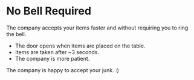 # No Bell Required

The company accepts your items faster and without requiring you to ring the bell.
- The door opens when items are placed on the table.
- Items are taken after ~3 seconds.
- The company is more patient.

The company is happy to accept your junk.  :)